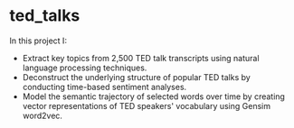 # ted_talks

In this project I:
- Extract key topics from 2,500 TED talk transcripts using natural language processing techniques.
- Deconstruct the underlying structure of popular TED talks by conducting time-based sentiment analyses.
- Model the semantic trajectory of selected words over time by creating vector representations of TED speakers' vocabulary using
Gensim word2vec.
